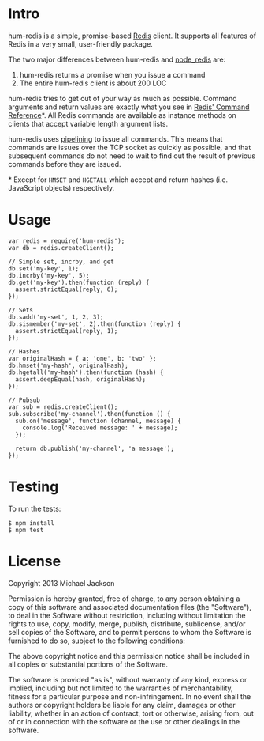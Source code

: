 Intro
=====

hum-redis is a simple, promise-based [Redis](http://redis.io) client. It supports all features of Redis in a very small, user-friendly package.

The two major differences between hum-redis and [node_redis](https://github.com/mranney/node_redis) are:

  1. hum-redis returns a promise when you issue a command
  2. The entire hum-redis client is about 200 LOC

hum-redis tries to get out of your way as much as possible. Command arguments and return values are exactly what you see in [Redis' Command Reference](http://redis.io/commands)*. All Redis commands are available as instance methods on clients that accept variable length argument lists.

hum-redis uses [pipelining](http://redis.io/topics/pipelining) to issue all commands. This means that commands are issues over the TCP socket as quickly as possible, and that subsequent commands do not need to wait to find out the result of previous commands before they are issued.

\* Except for `HMSET` and `HGETALL` which accept and return hashes (i.e. JavaScript objects) respectively.

Usage
=====

    var redis = require('hum-redis');
    var db = redis.createClient();

    // Simple set, incrby, and get
    db.set('my-key', 1);
    db.incrby('my-key', 5);
    db.get('my-key').then(function (reply) {
      assert.strictEqual(reply, 6);
    });

    // Sets
    db.sadd('my-set', 1, 2, 3);
    db.sismember('my-set', 2).then(function (reply) {
      assert.strictEqual(reply, 1);
    });

    // Hashes
    var originalHash = { a: 'one', b: 'two' };
    db.hmset('my-hash', originalHash);
    db.hgetall('my-hash').then(function (hash) {
      assert.deepEqual(hash, originalHash);
    });

    // Pubsub
    var sub = redis.createClient();
    sub.subscribe('my-channel').then(function () {
      sub.on('message', function (channel, message) {
        console.log('Received message: ' + message);
      });

      return db.publish('my-channel', 'a message');
    });

Testing
=======

To run the tests:

    $ npm install
    $ npm test

License
=======

Copyright 2013 Michael Jackson

Permission is hereby granted, free of charge, to any person obtaining a copy of this software and associated documentation files (the "Software"), to deal in the Software without restriction, including without limitation the rights to use, copy, modify, merge, publish, distribute, sublicense, and/or sell copies of the Software, and to permit persons to whom the Software is furnished to do so, subject to the following conditions:

The above copyright notice and this permission notice shall be included in all copies or substantial portions of the Software.

The software is provided "as is", without warranty of any kind, express or implied, including but not limited to the warranties of merchantability, fitness for a particular purpose and non-infringement. In no event shall the authors or copyright holders be liable for any claim, damages or other liability, whether in an action of contract, tort or otherwise, arising from, out of or in connection with the software or the use or other dealings in the software.
